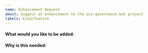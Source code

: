 ```yaml
---
name: Enhancement Request
about: Suggest an enhancement to the oss-governance-bot project
labels: kind/feature
---
```


<!-- Please only use this template for submitting enhancement/feature requests -->

#### What would you like to be added:

#### Why is this needed:
